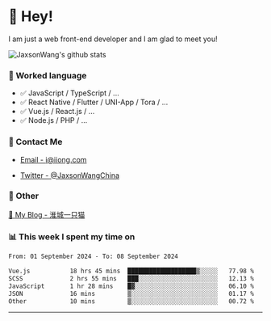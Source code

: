 # 👋 Hey!

I am just a web front-end developer and I am glad to meet you!

![JaxsonWang's github stats](https://github-readme-stats.vercel.app/api?username=JaxsonWang&&show_icons=true&&title_color=1abc9c&&icon_color=1abc9c)


### 📝 Worked language

- ✅ JavaScript / TypeScript / ...
- ✅ React Native / Flutter / UNI-App / Tora / ...
- ✅ Vue.js / React.js / ...
- ✅ Node.js / PHP / ...

### 📮 Contact Me

- [Email - i@iiong.com](mailto:i@iiong.com)

- [Twitter - @JaxsonWangChina](https://twitter.com/JaxsonWangChina)

### 🤪 Other

[📌 My Blog - 淮城一只猫](https://iiong.com)

### 📊 This week I spent my time on

<!--START_SECTION:waka-->

```txt
From: 01 September 2024 - To: 08 September 2024

Vue.js           18 hrs 45 mins  ███████████████████▒░░░░░   77.98 %
SCSS             2 hrs 55 mins   ███░░░░░░░░░░░░░░░░░░░░░░   12.13 %
JavaScript       1 hr 28 mins    █▓░░░░░░░░░░░░░░░░░░░░░░░   06.10 %
JSON             16 mins         ▒░░░░░░░░░░░░░░░░░░░░░░░░   01.17 %
Other            10 mins         ▒░░░░░░░░░░░░░░░░░░░░░░░░   00.72 %
```

<!--END_SECTION:waka-->

---
